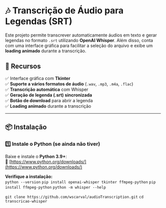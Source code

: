 # 🎶 Transcrição de Áudio para Legendas (SRT)

Este projeto permite transcrever automaticamente áudios em texto e gerar legendas no formato `.srt` utilizando **OpenAI Whisper**. Além disso, conta com uma interface gráfica para facilitar a seleção do arquivo e exibe um **loading animado** durante a transcrição.

## 📌 Recursos
✅ Interface gráfica com **Tkinter**  
✅ **Suporte a vários formatos de áudio** (`.wav`, `.mp3`, `.m4a`, `.flac`)  
✅ **Transcrição automática** com Whisper  
✅ **Geração de legenda (.srt) sincronizada**  
✅ **Botão de download** para abrir a legenda  
✅ **Loading animado** durante a transcrição  

---

## 📦 **Instalação**

### 1️⃣ **Instale o Python (se ainda não tiver)**
Baixe e instale o **Python 3.9+**:  
🔗 [https://www.python.org/downloads/](https://www.python.org/downloads/)

**Verifique a instalação:**  
``python --version``
``pip install openai-whisper tkinter ffmpeg-python``
``pip install ffmpeg-python``
``python -m whisper --help``


``git clone https://github.com/wscarval/audioTranscription.git``
``cd transcricao-whisper``

